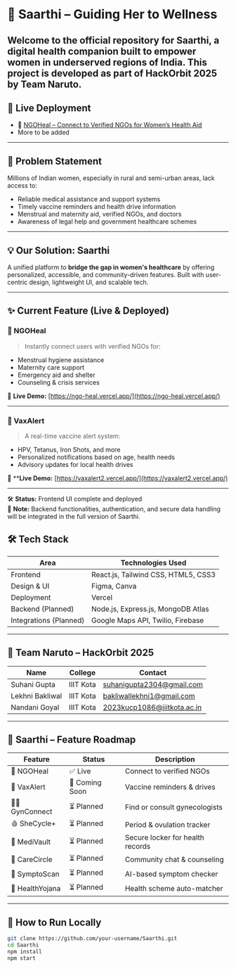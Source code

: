 # 🌿 Saarthi – Guiding Her to Wellness

Welcome to the official repository for **Saarthi**, a digital health companion built to empower women in underserved regions of India. This project is developed as part of **HackOrbit 2025** by **Team Naruto**.
---

## 🚀 Live Deployment

- 🧕 [NGOHeal – Connect to Verified NGOs for Women’s Health Aid](https://ngo-heal.vercel.app/)
-  More to be added
---

## 🎯 Problem Statement

Millions of Indian women, especially in rural and semi-urban areas, lack access to:

- Reliable medical assistance and support systems
- Timely vaccine reminders and health drive information
- Menstrual and maternity aid, verified NGOs, and doctors
- Awareness of legal help and government healthcare schemes

---

## 💡 Our Solution: **Saarthi**

A unified platform to **bridge the gap in women's healthcare** by offering personalized, accessible, and community-driven features. Built with user-centric design, lightweight UI, and scalable tech.

---

## ✨ Current Feature (Live & Deployed)

### 🧕 NGOHeal

> Instantly connect users with verified NGOs for:
- Menstrual hygiene assistance
- Maternity care support
- Emergency aid and shelter
- Counseling & crisis services

🔗 **Live Demo:** [https://ngo-heal.vercel.app/](https://ngo-heal.vercel.app/)

---

### 💉 VaxAlert

> A real-time vaccine alert system:
- HPV, Tetanus, Iron Shots, and more
- Personalized notifications based on age, health needs
- Advisory updates for local health drives

🔗 ****Live Demo:** [https://vaxalert2.vercel.app/](https://vaxalert2.vercel.app/)

---

🛠️ **Status:** Frontend UI complete and deployed  
🔐 **Note:** Backend functionalities, authentication, and secure data handling will be integrated in the full version of Saarthi.

## 🛠️ Tech Stack

| Area            | Technologies Used                      |
|-----------------|------------------------------------------|
| Frontend        | React.js, Tailwind CSS, HTML5, CSS3      |
| Design & UI     | Figma, Canva                             |
| Deployment      | Vercel                                   |
| Backend (Planned) | Node.js, Express.js, MongoDB Atlas     |
| Integrations (Planned) | Google Maps API, Twilio, Firebase |

---

## 👥 Team Naruto – HackOrbit 2025

| Name            |  College       | Contact                         |
|-----------------|---------------|----------------------------------|
| Suhani Gupta    | IIIT Kota    | suhanigupta2304@gmail.com       |
| Lekhni Bakliwal | IIIT Kota    | bakliwallekhni1@gmail.com       |
| Nandani Goyal   | IIIT Kota    | 2023kucp1086@iiitkota.ac.in     |

---

## 📌 Saarthi – Feature Roadmap

| Feature        | Status      | Description |
|----------------|-------------|-------------|
| 🧕 NGOHeal      | ✅ Live      | Connect to verified NGOs |
| 💉 VaxAlert     | 🚧 Coming Soon | Vaccine reminders & drives |
| 👩‍⚕️ GynConnect | ⏳ Planned   | Find or consult gynecologists |
| 🩸 SheCycle+    | ⏳ Planned   | Period & ovulation tracker |
| 🔐 MediVault    | ⏳ Planned   | Secure locker for health records |
| 💬 CareCircle   | ⏳ Planned   | Community chat & counseling |
| 🧠 SymptoScan   | ⏳ Planned   | AI-based symptom checker |
| 🧾 HealthYojana | ⏳ Planned   | Health scheme auto-matcher |

---

## 🏁 How to Run Locally

```bash
git clone https://github.com/your-username/Saarthi.git
cd Saarthi
npm install
npm start
